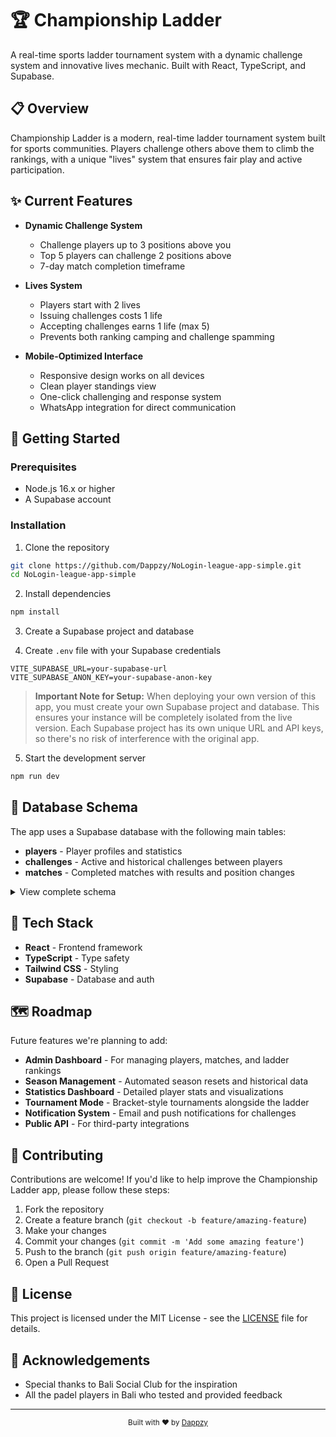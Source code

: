 # 🏆 Championship Ladder

A real-time sports ladder tournament system with a dynamic challenge system and innovative lives mechanic. Built with React, TypeScript, and Supabase.

## 📋 Overview

Championship Ladder is a modern, real-time ladder tournament system built for sports communities. Players challenge others above them to climb the rankings, with a unique "lives" system that ensures fair play and active participation.

## ✨ Current Features

- **Dynamic Challenge System**
  - Challenge players up to 3 positions above you
  - Top 5 players can challenge 2 positions above
  - 7-day match completion timeframe

- **Lives System**
  - Players start with 2 lives
  - Issuing challenges costs 1 life
  - Accepting challenges earns 1 life (max 5)
  - Prevents both ranking camping and challenge spamming

- **Mobile-Optimized Interface**
  - Responsive design works on all devices
  - Clean player standings view
  - One-click challenging and response system
  - WhatsApp integration for direct communication

## 🚀 Getting Started

### Prerequisites
- Node.js 16.x or higher
- A Supabase account

### Installation

1. Clone the repository
```bash
git clone https://github.com/Dappzy/NoLogin-league-app-simple.git
cd NoLogin-league-app-simple
```

2. Install dependencies
```bash
npm install
```

3. Create a Supabase project and database

4. Create `.env` file with your Supabase credentials
```
VITE_SUPABASE_URL=your-supabase-url
VITE_SUPABASE_ANON_KEY=your-supabase-anon-key
```

> **Important Note for Setup:** When deploying your own version of this app, you must create your own Supabase project and database. This ensures your instance will be completely isolated from the live version. Each Supabase project has its own unique URL and API keys, so there's no risk of interference with the original app.

5. Start the development server
```bash
npm run dev
```

## 💾 Database Schema

The app uses a Supabase database with the following main tables:

- **players** - Player profiles and statistics
- **challenges** - Active and historical challenges between players
- **matches** - Completed matches with results and position changes

<details>
<summary>View complete schema</summary>

```sql
-- Create players table
CREATE TABLE IF NOT EXISTS players (
  id TEXT PRIMARY KEY,
  name TEXT NOT NULL,
  rank DECIMAL(3,1) NOT NULL,
  position INTEGER NOT NULL UNIQUE,
  matches_won INTEGER NOT NULL DEFAULT 0,
  matches_lost INTEGER NOT NULL DEFAULT 0,
  current_streak INTEGER NOT NULL DEFAULT 0,
  challenges_declined INTEGER NOT NULL DEFAULT 0,
  lives INTEGER NOT NULL DEFAULT 2,
  password TEXT NOT NULL,
  last_match_date TIMESTAMPTZ,
  last_challenge_response TEXT,
  created_at TIMESTAMPTZ NOT NULL DEFAULT NOW()
);

-- Create challenges table
CREATE TABLE IF NOT EXISTS challenges (
  id TEXT PRIMARY KEY,
  challenger_id TEXT NOT NULL REFERENCES players(id),
  defender_id TEXT NOT NULL REFERENCES players(id),
  status TEXT NOT NULL CHECK (status IN ('pending', 'accepted', 'declined', 'completed')),
  date TIMESTAMPTZ NOT NULL DEFAULT NOW(),
  response_deadline TIMESTAMPTZ NOT NULL,
  created_at TIMESTAMPTZ NOT NULL DEFAULT NOW()
);

-- Create matches table
CREATE TABLE IF NOT EXISTS matches (
  id TEXT PRIMARY KEY,
  challenger_id TEXT NOT NULL REFERENCES players(id),
  defender_id TEXT NOT NULL REFERENCES players(id),
  date TIMESTAMPTZ NOT NULL DEFAULT NOW(),
  completed BOOLEAN NOT NULL DEFAULT FALSE,
  winner_id TEXT REFERENCES players(id),
  score TEXT,
  created_at TIMESTAMPTZ NOT NULL DEFAULT NOW()
);

-- Create indexes for better performance
CREATE INDEX IF NOT EXISTS idx_challenges_challenger_id ON challenges(challenger_id);
CREATE INDEX IF NOT EXISTS idx_challenges_defender_id ON challenges(defender_id);
CREATE INDEX IF NOT EXISTS idx_matches_challenger_id ON matches(challenger_id);
CREATE INDEX IF NOT EXISTS idx_matches_defender_id ON matches(defender_id);
```

</details>

## 🔧 Tech Stack

- **React** - Frontend framework
- **TypeScript** - Type safety
- **Tailwind CSS** - Styling
- **Supabase** - Database and auth

## 🗺️ Roadmap

Future features we're planning to add:

- **Admin Dashboard** - For managing players, matches, and ladder rankings
- **Season Management** - Automated season resets and historical data
- **Statistics Dashboard** - Detailed player stats and visualizations
- **Tournament Mode** - Bracket-style tournaments alongside the ladder
- **Notification System** - Email and push notifications for challenges
- **Public API** - For third-party integrations

## 👥 Contributing

Contributions are welcome! If you'd like to help improve the Championship Ladder app, please follow these steps:

1. Fork the repository
2. Create a feature branch (`git checkout -b feature/amazing-feature`)
3. Make your changes
4. Commit your changes (`git commit -m 'Add some amazing feature'`)
5. Push to the branch (`git push origin feature/amazing-feature`)
6. Open a Pull Request

## 📝 License

This project is licensed under the MIT License - see the [LICENSE](LICENSE) file for details.

## 🙏 Acknowledgements

- Special thanks to Bali Social Club for the inspiration
- All the padel players in Bali who tested and provided feedback

---

<div align="center">
  <sub>Built with ❤️ by <a href="https://github.com/Dappzy">Dappzy</a></sub>
</div>
